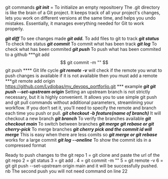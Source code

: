 git commands
***git init*** = To initialize an empty repositoery
The .git directory is like the brain of a Git project. It keeps track of all your project's changes, lets you work on different versions at the same time, and helps you undo mistakes. Essentially, it manages everything needed for Git to work properly.

***git diff*** To see changes made
***git add.*** To add files to git to track
***git status*** To check the status 
***git commit*** To commit what has been track
***git log*** To check what has been commited
***git push*** To push what has been commited to a github
***git add $$ git commit -m "" $$ git push **** Git life cycle
***git remote -v*** will check if the remote you wnat to push changes is available
if it is not available then you must add a remote
***git remote add origin https://github.com/Lydiobas/my_devops_portforlio.git *** example
***git git push --set-upstream origin*** Setting an upstream branch is not strictly necessary, but it is highly convenient. It allows you to use simple git push and git pull commands without additional parameters, streamlining your workflow. If you don’t set it, you’ll need to specify the remote and branch each time you push or pull.
***git checkout -b feature(name of branch)*** It will checkout a new branch
***git branch*** To verify the branches available
***git checkout main*** To switch between branches
***git merge git rebase or git cherry-pick*** To merge branches
***git cherry pick and the commit id will merge*** This is easy when there are less comits so 
***git merge or git rebase***  works for a large commit
***git log --oneline*** To show the commit ids in a compressed format





Ready to push changes to the git repo
1 = git clone and paste the url of the git repo
2 = git status 
3 = git add .
4 = git commit -m ""
5 = git remote -v
6 = git git push --set-upstream origin main and it will be successfully pushed.
nb The second push you will not need command on line 22
